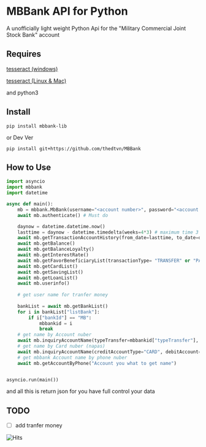 # MBBank API for Python
A unofficially light weight Python Api for the "Military Commercial Joint Stock Bank" account
## Requires
   [tesseract (windows)](https://github.com/UB-Mannheim/tesseract/wiki)
    
   [tesseract (Linux & Mac)](https://github.com/tesseract-ocr/tessdoc/blob/main/Installation.md)
 

   and python3
 
## Install
    pip install mbbank-lib
   or Dev Ver
   
    pip install git+https://github.com/thedtvn/MBBank

## How to Use
```py
import asyncio
import mbbank
import datetime

async def main():
    mb = mbbank.MbBank(username="<account number>", password="<account password>", tesseract_path="path/to/tesseract")
    await mb.authenticate() # Must do

    daynow = datetime.datetime.now()
    lasttime = daynow - datetime.timedelta(weeks=4*3) # maximum time 3 Month
    await mb.getTransactionAccountHistory(from_date=lasttime, to_date=daynow)
    await mb.getBalance()
    await mb.getBalanceLoyalty()
    await mb.getInterestRate()
    await mb.getFavorBeneficiaryList(transactionType= "TRANSFER" or "PAYMENT", searchType="MOST" or "LATEST")
    await mb.getCardList()
    await mb.getSavingList()
    await mb.getLoanList()
    await mb.userinfo()
    
    # get user name for tranfer money
    
    bankList = await mb.getBankList()
    for i in bankList["listBank"]:
        if i["bankId"] == "MB":
            mbbankid = i
            break
    # get name by Account nuber
    await mb.inquiryAccountName(typeTransfer=mbbankid["typeTransfer"], bankCode=mbbankid["smlCode"], creditAccountType="ACCOUNT", debitAccount="your Account nuber", creditAccount="Account you what to get name")
    # get name by Card nuber (napas)
    await mb.inquiryAccountName(creditAccountType="CARD", debitAccount="your Account nuber", creditAccount="Account you what to get name")
    # get mbbank Account name by phone nuber
    await mb.getAccountByPhone("Account you what to get name")


asyncio.run(main())
```
and all this is return json for you have full control your data


## TODO

- [ ] add tranfer money

![Hits](https://hits.seeyoufarm.com/api/count/incr/badge.svg?url=https%3A%2F%2Fgithub.com%2Fthedtvn%2FMBBank&count_bg=%2379C83D&title_bg=%23555555&icon=python.svg&icon_color=%23E7E7E7&title=Views+Counter&edge_flat=false)